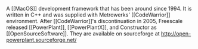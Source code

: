 A [[MacOS]] development framework that has been around since 1994.  It is written in C++ and was supplied with Metrowerks' [[CodeWarrior]] environment.  After [[CodeWarrior]]'s discontinuation in 2005, Freescale released [[PowerPlant]], [[PowerPlantX]], and Constructor as [[OpenSourceSoftware]].  They are available on sourceforge at http://open-powerplant.sourceforge.net/